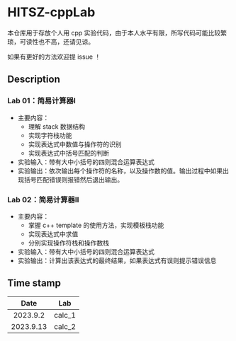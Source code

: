 # HITSZ-cppLab

本仓库用于存放个人用 cpp 实验代码，由于本人水平有限，所写代码可能比较繁琐，可读性也不高，还请见谅。

如果有更好的方法欢迎提 issue ！

## Description

### Lab 01：简易计算器I

- 主要内容：
  - 理解 stack 数据结构
  - 实现字符栈功能
  - 实现表达式中数值与操作符的识别
  - 实现表达式中括号匹配的判断
- 实验输入：带有大中小括号的四则混合运算表达式
- 实验输出：依次输出每个操作符的名称，以及操作数的值。输出过程中如果出现括号匹配错误则报错然后退出输出。

### Lab 02：简易计算器II

- 主要内容：
  - 掌握 c++ template 的使用方法，实现模板栈功能
  - 实现表达式中求值
  - 分别实现操作符栈和操作数栈
- 实验输入：带有大中小括号的四则混合运算表达式
- 实验输出：计算出该表达式的最终结果，如果表达式有误则提示错误信息

## Time stamp

|   Date    |  Lab   |
| :-------: | :----: |
| 2023.9.2  | calc_1 |
| 2023.9.13 | calc_2 |

